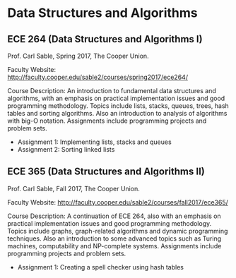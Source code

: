# Data Structures and Algorithms

## ECE 264 (Data Structures and Algorithms I)
Prof. Carl Sable, Spring 2017, The Cooper Union.

Faculty Website:
http://faculty.cooper.edu/sable2/courses/spring2017/ece264/

Course Description:
An introduction to fundamental data structures and algorithms, with an emphasis on practical implementation issues and good programming methodology. Topics include lists, stacks, queues, trees, hash tables and sorting algorithms. Also an introduction to analysis of algorithms with big-O notation. Assignments include programming projects and problem sets.

* Assignment 1: Implementing lists, stacks and queues
* Assignment 2: Sorting linked lists

## ECE 365 (Data Structures and Algorithms II)
Prof. Carl Sable, Fall 2017, The Cooper Union.

Faculty Website:
http://faculty.cooper.edu/sable2/courses/fall2017/ece365/

Course Description:
A continuation of ECE 264, also with an emphasis on practical implementation issues and good programming methodology. Topics include graphs, graph-related algorithms and dynamic programming techniques. Also an introduction to some advanced topics such as Turing machines, computability and NP-complete systems. Assignments include programming projects and problem sets.

* Assignment 1: Creating a spell checker using hash tables
